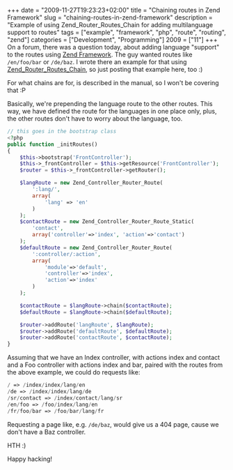 +++
date = "2009-11-27T19:23:23+02:00"
title = "Chaining routes in Zend Framework"
slug = "chaining-routes-in-zend-framework"
description = "Example of using Zend_Router_Routes_Chain for adding multilanguage support to routes"
tags = ["example", "framework", "php", "route", "routing", "zend"]
categories = ["Development", "Programming"]
2009 = ["11"]
+++
On a forum, there was a question today, about adding language "support" to the routes using <a href="http://framework.zend.com/" title="Zend Framework" rel="homepage">Zend Framework</a>. The guy wanted routes like <code>/en/foo/bar</code> or <code>/de/baz</code>. I wrote there an example for that using <a href="http://framework.zend.com/manual/en/zend.controller.router.html#zend.controller.router.routes.chain">Zend_Router_Routes_Chain</a>, so just posting that example here, too :)

For what chains are for, is described in the manual, so I won't be covering that :P

Basically, we're prepending the language route to the other routes. This way, we have defined the route for the languages in one place only, plus, the other routes don't have to worry about the language, too.

``` php
// this goes in the bootstrap class
<?php
public function _initRoutes()
{
    $this->bootstrap('FrontController');
    $this->_frontController = $this->getResource('FrontController');
    $router = $this->_frontController->getRouter();

    $langRoute = new Zend_Controller_Router_Route(
        ':lang/',
        array(
            'lang' => 'en'
        )
    );
    $contactRoute = new Zend_Controller_Router_Route_Static(
        'contact',
        array('controller'=>'index', 'action'=>'contact')
    );
    $defaultRoute = new Zend_Controller_Router_Route(
        ':controller/:action',
        array(
            'module'=>'default',
            'controller'=>'index',
            'action'=>'index'
        )
    );

    $contactRoute = $langRoute->chain($contactRoute);
    $defaultRoute = $langRoute->chain($defaultRoute);

    $router->addRoute('langRoute', $langRoute);
    $router->addRoute('defaultRoute', $defaultRoute);
    $router->addRoute('contactRoute', $contactRoute);
}
```

Assuming that we have an Index controller, with actions index and contact and a Foo controller with actions index and bar, paired with the routes from the above example, we could do requests like:

``` php
/ => /index/index/lang/en
/de => /index/index/lang/de
/sr/contact => /index/contact/lang/sr
/en/foo => /foo/index/lang/en
/fr/foo/bar => /foo/bar/lang/fr
```

Requesting a page like, e.g. <code>/de/baz</code>, would give us a 404 page, cause we don't have a Baz controller.

HTH :)

Happy hacking!

